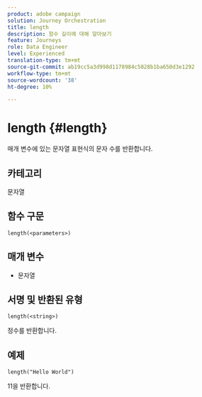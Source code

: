 ```yaml
---
product: adobe campaign
solution: Journey Orchestration
title: length
description: 함수 길이에 대해 알아보기
feature: Journeys
role: Data Engineer
level: Experienced
translation-type: tm+mt
source-git-commit: ab19cc5a3d998d1178984c5028b1ba650d3e1292
workflow-type: tm+mt
source-wordcount: '38'
ht-degree: 10%

---
```



# length {#length}

매개 변수에 있는 문자열 표현식의 문자 수를 반환합니다.

## 카테고리

문자열

## 함수 구문

`length(<parameters>)`

## 매개 변수

* 문자열

## 서명 및 반환된 유형

`length(<string>)`

정수를 반환합니다.

## 예제

`length("Hello World")`

11을 반환합니다.
